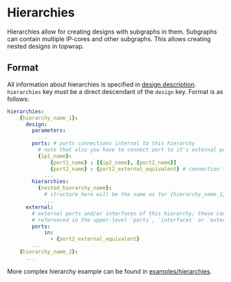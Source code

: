 # Hierarchies

Hierarchies allow for creating designs with subgraphs in them.
Subgraphs can contain multiple IP-cores and other subgraphs.
This allows creating nested designs in topwrap.

## Format

All information about hierarchies is specified in [design description](description_files.md).
`hierarchies` key must be a direct descendant of the `design` key.
Format is as follows:

```yaml
hierarchies:
    {hierarchy_name_1}:
      design:
        parameters:
          ...
        ports: # ports connections internal to this hierarchy
          # note that also you have to connect port to it's external port equivalent (if exists)
          {ip1_name}:
              {port1_name} : [{ip2_name}, {port2_name}]
              {port2_name} : {port2_external_equivalent} # connection to external port equivalent. Note that it has to be to the parent port
            ...
        hierarchies:
          {nested_hierarchy_name}:
            # structure here will be the same as for {hierarchy_name_1}
            ...
      external:
        # external ports and/or interfaces of this hierarchy; these can be
        # referenced in the upper-level `ports`, `interfaces` or `external` section
        ports:
            in:
              - {port2_external_equivalent}
        ...
    {hierarchy_name_2}:
      ...
```

More complex hierarchy example can be found in [examples/hierarchies](https://github.com/antmicro/topwrap/tree/main/examples/hierarchies).
